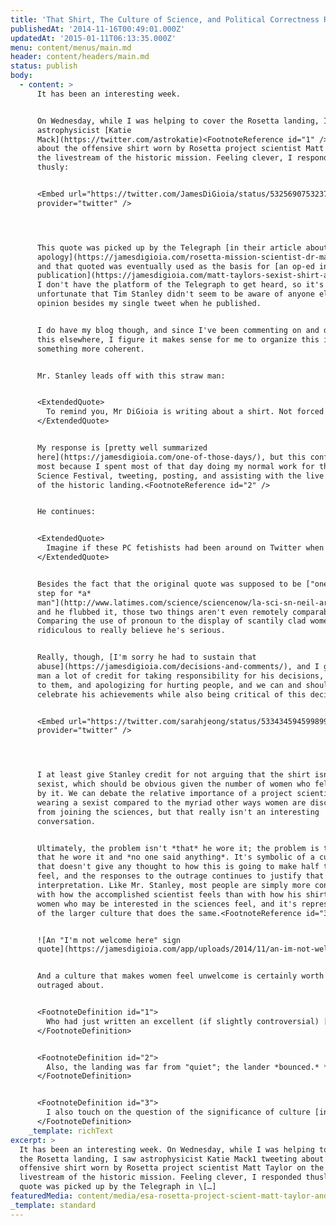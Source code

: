 ```yaml
---
title: 'That Shirt, The Culture of Science, and Political Correctness Run Amok'
publishedAt: '2014-11-16T00:49:01.000Z'
updatedAt: '2015-01-11T06:13:35.000Z'
menu: content/menus/main.md
header: content/headers/main.md
status: publish
body:
  - content: >
      It has been an interesting week.


      On Wednesday, while I was helping to cover the Rosetta landing, I saw
      astrophysicist [Katie
      Mack](https://twitter.com/astrokatie)<FootnoteReference id="1" /> tweeting
      about the offensive shirt worn by Rosetta project scientist Matt Taylor on
      the livestream of the historic mission. Feeling clever, I responded
      thusly:


      <Embed url="https://twitter.com/JamesDiGioia/status/532569075323777024"
      provider="twitter" />




      This quote was picked up by the Telegraph [in their article about Taylor's
      apology](https://jamesdigioia.com/rosetta-mission-scientist-dr-matt-taylor-cries-during-apology-over-offensive-shirt/),
      and that quoted was eventually used as the basis for [an op-ed in the same
      publication](https://jamesdigioia.com/matt-taylors-sexist-shirt-and-the-day-political-correctness-officially-went-mad/).
      I don't have the platform of the Telegraph to get heard, so it's
      unfortunate that Tim Stanley didn't seem to be aware of anyone else's
      opinion besides my single tweet when he published.


      I do have my blog though, and since I've been commenting on and discussing
      this elsewhere, I figure it makes sense for me to organize this into
      something more coherent.


      Mr. Stanley leads off with this straw man:


      <ExtendedQuote>
        To remind you, Mr DiGioia is writing about a shirt. Not forced marriages in rural Pakistan but a guy wearing a tacky shirt with some ladies on it firing guns. And while that shirt was brutally occupying Mr DiGioia’s television screen like Germany invading Poland, a rocket was quietly touching down on a comet and making our dream of conquering the stars a little closer to reality. Wood? Trees? “You say potato, I say patriarchy.”
      </ExtendedQuote>


      My response is [pretty well summarized
      here](https://jamesdigioia.com/one-of-those-days/), but this confuses me
      most because I spent most of that day doing my normal work for the World
      Science Festival, tweeting, posting, and assisting with the live coverage
      of the historic landing.<FootnoteReference id="2" />


      He continues:


      <ExtendedQuote>
        Imagine if these PC fetishists had been around on Twitter when we landed on the moon: “One small step for man? And one giant leap backwards for women. #sexistpigs”. Would they have reduced Neil Armstrong to tears upon his return for enforcing heteronormativity with his masculinist rhetoric about stepping? I don’t doubt it. After all, what was done to Dr Taylor was plain vicious. At the crowning moment of his life’s work, exhausted and elated all at once, this poor – brilliant – man had to say sorry for putting back female advancement by several thousand years with his poor choice of clothes. The whole scenario is as insane as it is cruel.
      </ExtendedQuote>


      Besides the fact that the original quote was supposed to be ["one small
      step for *a*
      man"](http://www.latimes.com/science/sciencenow/la-sci-sn-neil-armstrong-one-small-step-for-a-man-20150605-story.html)
      and he flubbed it, those two things aren't even remotely comparable.
      Comparing the use of pronoun to the display of scantily clad women too
      ridiculous to really believe he's serious.


      Really, though, [I'm sorry he had to sustain that
      abuse](https://jamesdigioia.com/decisions-and-comments/), and I give the
      man a lot of credit for taking responsibility for his decisions, owning up
      to them, and apologizing for hurting people, and we can and should
      celebrate his achievements while also being critical of this decision.


      <Embed url="https://twitter.com/sarahjeong/status/533434594599899136"
      provider="twitter" />




      I at least give Stanley credit for not arguing that the shirt isn't
      sexist, which should be obvious given the number of women who felt put off
      by it. We can debate the relative importance of a project scientist
      wearing a sexist compared to the myriad other ways women are discouraged
      from joining the sciences, but that really isn't an interesting
      conversation.


      Ultimately, the problem isn't *that* he wore it; the problem is the fact
      that he wore it and *no one said anything*. It's symbolic of a culture
      that doesn't give any thought to how this is going to make half the world
      feel, and the responses to the outrage continues to justify that
      interpretation. Like Mr. Stanley, most people are simply more concerned
      with how the accomplished scientist feels than with how his shirt makes
      women who may be interested in the sciences feel, and it's representative
      of the larger culture that does the same.<FootnoteReference id="3" />


      ![An "I'm not welcome here" sign
      quote](https://jamesdigioia.com/app/uploads/2014/11/an-im-not-welcome-here-sign-quote.png)


      And a culture that makes women feel unwelcome is certainly worth getting
      outraged about.


      <FootnoteDefinition id="1">
        Who had just written an excellent (if slightly controversial) [review of the movie Interstellar](http://www.worldsciencefestival.com/2014/11/cinema-peer-review-astrophysicist-katie-mack-reviews-interstellar/) for the World Science Festival.
      </FootnoteDefinition>


      <FootnoteDefinition id="2">
        Also, the landing was far from "quiet"; the lander *bounced.* **[Twice](http://www.space.com/27761-philae-comet-landing-bounces-first-photos.html)**. Maybe if he was paying attention to the landing instead of being outraged by outrage, he would have known that. (CWIDT?)
      </FootnoteDefinition>


      <FootnoteDefinition id="3">
        I also touch on the question of the significance of culture [in the comments under the apology](https://jamesdigioia.com/rosetta-mission-scientist-dr-matt-taylor-cries-during-apology-over-offensive-shirt/).
      </FootnoteDefinition>
    _template: richText
excerpt: >
  It has been an interesting week. On Wednesday, while I was helping to cover
  the Rosetta landing, I saw astrophysicist Katie Mack1 tweeting about the
  offensive shirt worn by Rosetta project scientist Matt Taylor on the
  livestream of the historic mission. Feeling clever, I responded thusly: This
  quote was picked up by the Telegraph in \[…]
featuredMedia: content/media/esa-rosetta-project-scient-matt-taylor-and-his-shirt.md
_template: standard
---
```



